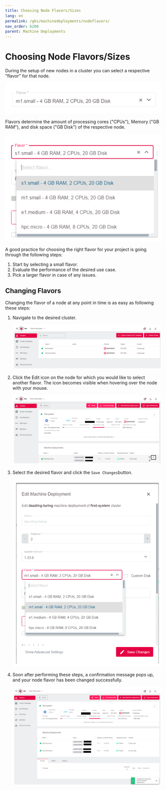 ```yaml
---
title: Choosing Node Flavors/Sizes
lang: en
permalink: /gks/machinedeployments/nodeflavors/
nav_order: 6200
parent: Machine Deployments
---
```

# Choosing Node Flavors/Sizes

During the setup of new nodes in a cluster you can select a respective "flavor" for that node.

![Flavor-Select](../images/NodeFlav01.png)

Flavors determine the amount of processing cores ("CPUs"), Memory ("GB RAM"), and disk space ("GB Disk") of the respective node.

![Flavors](../images/NodeFlav02.png)

A good practice for choosing the right flavor for your project is going through the following steps:

1. Start by selecting a small flavor.
2. Evaluate the performance of the desired use case.
3. Pick a larger flavor in case of any issues.

## Changing Flavors

Changing the flavor of a node at any point in time is as easy as following these steps:

1. Navigate to the desired cluster.

    ![Clusters](../images/NodeFlav03.png)

1. Click the Edit icon on the node for which you would like to select another flavor. The icon becomes visible when hovering over the node with your mouse.

    ![edit-machine-deployment](../images/NodeFlav04.png)

1. Select the desired flavor and click the `Save Changes`button.

    ![Edit-Flavor](../images/NodeFlav05.png)

1. Soon after performing these steps, a confirmation message pops up, and your node flavor has been changed successfully.

    ![Success-Message](../images/NodeFlav06.png)
